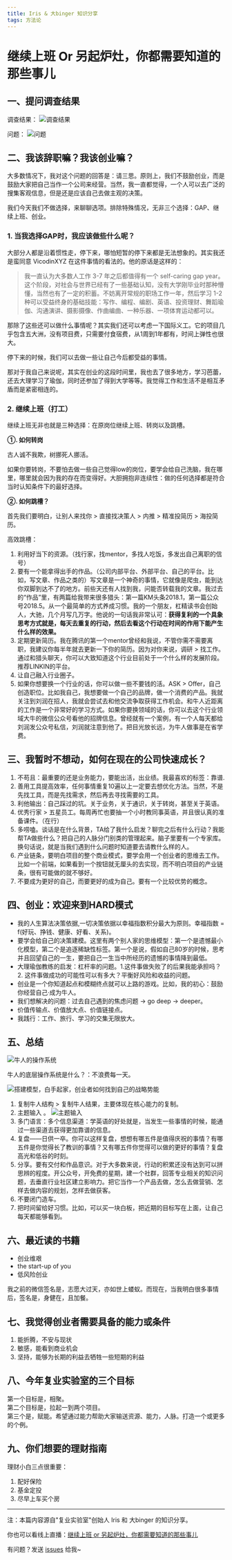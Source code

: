 ```yaml
---
title: Iris & 大binger 知识分享
tags: 方法论
---
```


# 继续上班 Or 另起炉灶，你都需要知道的那些事儿

## 一、提问调查结果

调查结果：
![调查结果](/images/methods/result.png)  

问题：
![问题](/images/methods/question.png)  

## 二、我该辞职嘛？我该创业嘛？

大多数情况下，我对这个问题的回答是：请三思。原则上，我们不鼓励创业，而是鼓励大家把自己当作一个公司来经营。当然，我一直都觉得，一个人可以去广泛的搜集客观信息，但是还是应该自己去做主观的决策。

我们今天我们不做选择，来聊聊选项。排除特殊情况，无非三个选择：GAP、继续上班、创业。

### 1. 当我选择GAP时，我应该做些什么呢？

大部分人都是沿着惯性走，停下来，哪怕短暂的停下来都是无法想象的。其实我还是蛮同意 VicodinXYZ 在这件事情的看法的。他的原话是这样的：

> 我一直认为大多数人工作 3-7 年之后都值得有一个 self-caring gap year。这个阶段，对社会与世界已经有了一些基础认知，没有大学刚毕业时那种懵懂，当然也有了一定的积蓄。不妨离开常规的职场工作一年，然后学习 1-2 种可以受益终身的基础技能：写作、编程、编剧、英语、投资理财、舞蹈瑜伽、沟通演讲、摄影摄像、作曲编曲、一种乐器、一项体育运动都可以。

那除了这些还可以做什么事情呢？其实我们还可以考虑一下国际义工。它的项目几乎包含五大洲，没有项目费，只需要付食宿费，从1周到1年都有，时间上弹性也很大。

停下来的时候，我们可以去做一些让自己今后都受益的事情。

那对于我自己来说呢，其实在创业的这段时间里，我也去了很多地方，学习芭蕾，还去大理学习了瑜伽，同时还参加了得到大学等等。我觉得工作和生活不是相互矛盾而是紧密相连的。

### 2. 继续上班（打工）

继续上班无非也就是三种选择：在原岗位继续上班、转岗以及跳槽。

**①. 如何转岗**

古人诚不我欺，树挪死人挪活。

如果你要转岗，不要怕去做一些自己觉得low的岗位，要学会给自己洗脑，我在哪里，哪里就会因为我的存在而变得好。大胆拥抱非连续性：做的任何选择都是符合当时认知条件下的最好选择。

**②. 如何跳槽？**

首先我们要明白，让别人来找你 > 直接找决策人 > 内推 > 精准投简历 > 海投简历。

高效跳槽：
1. 利用好当下的资源。（找行家，找mentor，多找人吃饭，多发出自己离职的信号）
2. 要有一个能拿得出手的作品。（公司内部平台、外部平台、自己的平台。比如，写文章、作品之类的）写文章是一个神奇的事情，它就像是爬虫，能到达你双脚到达不了的地方。前些天还有人找到我，问能否转载我的文章。我过去的“作品”里，有两篇给我带来很多猎头：第一篇KM头条2018.1，第一篇公众号2018.5。从一个最简单的方式养成习惯。我的一个朋友，杠精读书会创始人，大驰，几个月写几万字。他说的一句话我非常认可：**获得复利的一个具象思考方式就是，每天去重复的行动，然后去看这个行动在时间的作用下能产生什么样的效果。**
3. 定期更新简历。我在腾讯的第一个mentor曾经和我说，不管你需不需要离职，我建议你每半年就去更新一下你的简历。因为对你来说，调研 > 找工作。通过和猎头聊天，你可以大致知道这个行业目前处于一个什么样的发展阶段。推荐LINKIN的平台。
4. 让自己融入行业圈子。
5. 如果你想要换一个行业的话，你可以做一些不要钱的活。ASK > Offer，自己创造职位。比如我自己，我想要做一个自己的品牌，做一个消费的产品。我就关注到刘润在招人，我就会尝试去和他交流争取获得工作机会。和牛人近距离的工作是一个非常好的学习方式。如果你要换领域的话，你可以去这个行业领域大牛的微信公众号看他的招牌信息。曾经就有一个案例，有一个人每天都给刘润发公众号私信，刘润就注意到他了。把目光放长远，为牛人做事是在省学费。

## 三、我暂时不想动，如何在现在的公司快速成长？

1. 不苟且：最重要的还是业务能力，要能出活，出业绩。我最喜欢的标签：靠谱.
2. 善用工具提高效率，任何事情重复10遍以上一定要去想优化方法。当然，不是先找工具，而是先找需求，然后再去寻找需要的工具。
3. 利他输出：自己踩过的坑。关于业务，关于通识，关于转岗，甚至关于英语。
4. 优秀行家 > 五星员工。每周再忙也要抽一个小时教同事英语，并且很认真的准备课件。（在行）
5. 多唠嗑。谈话是在什么背景，TA给了我什么启发？聊完之后有什么行动？我能帮TA做些什么？把自己的人脉分门别类的管理起来。脑子里要有一个专家库。换句话说，就是当我们遇到什么问题时知道要去请教什么样的人。
6. 产业链条，要明白项目的整个商业模式，要学会用一个创业者的思维去工作。比如一个前端，如果看到一个按钮就无厘头的去实现，而不明白项目的产业链条，很有可能做的就不够好。
7. 不要成为更好的自己，而要更好的成为自己。要有一个比较优势的概念。

## 四、创业：欢迎来到HARD模式

* 我的人生算法决策依据,一切决策依据以幸福指数积分最大为原则。幸福指数 = f(好玩、挣钱、健康、好看、关系)。
* 要学会给自己的决策建模。这里有两个别人家的思维模型：第一个是遗憾最小化模型，第二个是追逐稀缺性标签。第一个是说，假如自己80岁的时候，思考并且回望自己的一生，要把自己一生当中所经历的遗憾的事情降到最低。
* 大理瑜伽教练的启发：杠杆率的问题。1.这件事做失败了的后果我能承担吗？2. 这件事做成功的可能性可以有多大？平衡好风险和收益的问题。
* 创业是一个你知道起点和模糊终点就可以上路的游戏。比如，我的初心：鼓励你经营自己·成为牛人。
* 我们想解决的问题：过去自己遇到的焦虑问题 -> go deep -> deeper。
* 价值传输点、价值放大点、价值链接点。
* 我践行：工作、旅行、学习的交集无限放大。

## 五、总结


![牛人的操作系统](/images/methods/csofman.png)

牛人的底层操作系统是什么？：不浪费每一天。

![搭建模型，白手起家，创业者如何找到自己的战略势能](/images/methods/scheme.png)

1. 复制牛人结构 > 复制牛人结果，主要体现在核心能力的复制。
2. 主题输入  。
![主题输入](/images/methods/theme.png)
3. 多门语言：多个信息渠道：学英语的好处就是，当发生一些事情的时候，能通过一些渠道去获得更加靠谱的信息。
4. 复盘——日供一卒。你可以这样复盘，想想有哪五件是值得庆祝的事情？有哪五件是你觉得长了教训的事情？又有哪五件你觉得可以做的更好的事情？复盘高光和低谷的时刻。
5. 分享。要有交付和作品意识。对于大多数来说，行动的积累还没有达到可以拼思辨的程度。开公众号，开免费的星期，建一个社群，回答专业相关的知识问题，去垂直行业社区建立影响力。把它当作一个产品去做，怎么去做营销、怎样去做内容的规划，怎样去做获客。
6. 不要闭门造车。
7. 把时间留给好习惯。比如，可以买一块白板，把近期的目标写在上面，让自己每天都能够看到。

## 六、最近读的书籍

* 创业维艰
* the start-up of you 
* 低风险创业

我之前的微信签名是，志愿大过天，亦如世上蝼蚁。而现在，当我明白很多事情后，签名是，身健在，且加餐。

## 七、我觉得创业者需要具备的能力或条件

1. 能折腾，不安与现状
2. 敏感，能看到商业机会
3. 坚持，能够为长期的利益去牺牲一些短期的利益


## 八、今年复业实验室的三个目标

第一个目标是，相聚。  
第二个目标是，拉起一到两个项目。  
第三个是，赋能。希望通过能力帮助大家输送资源、能力，人脉。打造一个或更多的个例。  

## 九、你们想要的理财指南

理财小白三点很重要：
1. 配好保险
2. 基金定投
3. 尽早上车买个房

---
注：本篇内容源自"复业实验室"创始人 Iris 和 大binger 的知识分享。  

你也可以看线上直播：[继续上班 or 另起炉灶，你都需要知道的那些事儿](https://appjyrjwan23995.h5.xiaoeknow.com/content_page/eyJ0eXBlIjoxMiwicmVzb3VyY2VfdHlwZSI6NCwicmVzb3VyY2VfaWQiOiJsXzVlNDE1ZDA3YWI4NjBfNlh0cUN3aVIiLCJwcm9kdWN0X2lkIjoiIiwiYXBwX2lkIjoiYXBwanlyandhTjIzOTk1IiwiZXh0cmFfZGF0YSI6MH0?entry=3&entry_type=0)  

有问题？发送 [issues](https://syt-honey.github.io/about/) 给我~
